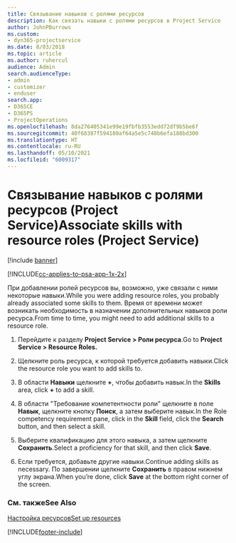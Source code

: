 ```yaml
---
title: Связывание навыков с ролями ресурсов
description: Как связать навыки с ролями ресурсов в Project Service
author: JohnPBurrows
ms.custom:
- dyn365-projectservice
ms.date: 8/03/2018
ms.topic: article
ms.author: ruhercul
audience: Admin
search.audienceType:
- admin
- customizer
- enduser
search.app:
- D365CE
- D365PS
- ProjectOperations
ms.openlocfilehash: 8da276405341e99e19fbfb3553edd72df9b5be6f
ms.sourcegitcommit: 40f68387f594180af64a5e5c748b6efa188bd300
ms.translationtype: HT
ms.contentlocale: ru-RU
ms.lasthandoff: 05/10/2021
ms.locfileid: "6009317"
---
```

# <a name="associate-skills-with-resource-roles-project-service"></a><span data-ttu-id="3d75f-103">Связывание навыков с ролями ресурсов (Project Service)</span><span class="sxs-lookup"><span data-stu-id="3d75f-103">Associate skills with resource roles (Project Service)</span></span>

[!include [banner](../includes/psa-now-project-operations.md)]

[!INCLUDE[cc-applies-to-psa-app-1x-2x](../includes/cc-applies-to-psa-app-1x-2x.md)]

<span data-ttu-id="3d75f-104">При добавлении ролей ресурсов вы, возможно, уже связали с ними некоторые навыки.</span><span class="sxs-lookup"><span data-stu-id="3d75f-104">While you were adding resource roles, you probably already associated some skills to them.</span></span> <span data-ttu-id="3d75f-105">Время от времени может возникать необходимость в назначении дополнительных навыков роли ресурса.</span><span class="sxs-lookup"><span data-stu-id="3d75f-105">From time to time, you might need to add additional skills to a resource role.</span></span>  
  
1.  <span data-ttu-id="3d75f-106">Перейдите к разделу **Project Service > Роли ресурса**.</span><span class="sxs-lookup"><span data-stu-id="3d75f-106">Go to **Project Service > Resource Roles.**</span></span>  
  
2.  <span data-ttu-id="3d75f-107">Щелкните роль ресурса, к которой требуется добавить навыки.</span><span class="sxs-lookup"><span data-stu-id="3d75f-107">Click the resource role you want to add skills to.</span></span>  
  
3.  <span data-ttu-id="3d75f-108">В области **Навыки** щелкните **+**, чтобы добавить навык.</span><span class="sxs-lookup"><span data-stu-id="3d75f-108">In the **Skills** area, click **+** to add a skill.</span></span>  
  
4.  <span data-ttu-id="3d75f-109">В области "Требование компетентности роли" щелкните в поле **Навык**, щелкните кнопку **Поиск**, а затем выберите навык.</span><span class="sxs-lookup"><span data-stu-id="3d75f-109">In the Role competency requirement pane, click in the **Skill** field, click the **Search** button,  and then select a skill.</span></span>  
  
5.  <span data-ttu-id="3d75f-110">Выберите квалификацию для этого навыка, а затем щелкните **Сохранить**.</span><span class="sxs-lookup"><span data-stu-id="3d75f-110">Select a proficiency for that skill, and then click **Save**.</span></span>  
  
6.  <span data-ttu-id="3d75f-111">Если требуется, добавьте другие навыки.</span><span class="sxs-lookup"><span data-stu-id="3d75f-111">Continue adding skills as necessary.</span></span> <span data-ttu-id="3d75f-112">По завершении щелкните **Сохранить** в правом нижнем углу экрана.</span><span class="sxs-lookup"><span data-stu-id="3d75f-112">When you’re done, click **Save** at the bottom right corner of the screen.</span></span>  
  
### <a name="see-also"></a><span data-ttu-id="3d75f-113">См. также</span><span class="sxs-lookup"><span data-stu-id="3d75f-113">See Also</span></span>  
 [<span data-ttu-id="3d75f-114">Настройка ресурсов</span><span class="sxs-lookup"><span data-stu-id="3d75f-114">Set up resources</span></span>](../psa/set-up-resources.md)


[!INCLUDE[footer-include](../includes/footer-banner.md)]